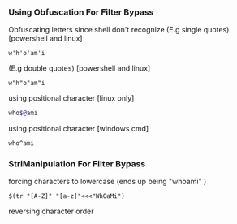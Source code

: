 
### Using Obfuscation For Filter Bypass

Obfuscating letters since shell don't recognize (E.g single quotes) [powershell and linux]
```shell-session
w'h'o'am'i
```
(E.g double quotes) [powershell and linux]
```shell-session
w"h"o"am"i
```
using positional character [linux only] 
```bash
who$@ami
```
using positional character [windows cmd]
```cmd-session
who^ami
```


### StriManipulation For Filter Bypass

forcing characters to lowercase (ends up being "whoami" )
```shell-session
$(tr "[A-Z]" "[a-z]"<<<"WhOaMi")
```

reversing character order